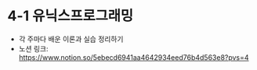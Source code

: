 # 4-1 유닉스프로그래밍

- 각 주마다 배운 이론과 실습 정리하기
- 노션 링크: https://www.notion.so/5ebecd6941aa4642934eed76b4d563e8?pvs=4
